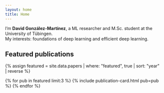 ```yaml
---
layout: home
title: Home
---
```


I’m **David González-Martínez**, a ML researcher and M.Sc. student at the University of Tübingen.  
My interests: foundations of deep learning and efficient deep learning.

## Featured publications
{% assign featured = site.data.papers | where: "featured", true | sort: "year" | reverse %}
<div class="grid gap-6 mt-4">
{% for pub in featured limit:3 %}
  {% include publication-card.html pub=pub %}
{% endfor %}
</div>